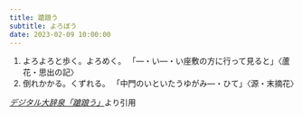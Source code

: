 ```yaml
---
title: 蹌踉う
subtitle: よろぼう
date: 2023-02-09 10:00:00
---
```


1. よろよろと歩く。よろめく。
    「―・い―・い座敷の方に行って見ると」〈蘆花・思出の記〉
2. 倒れかかる。くずれる。
    「中門のいといたうゆがみ―・ひて」〈源・末摘花〉

<cite>[デジタル大辞泉「蹌踉う」](https://dictionary.goo.ne.jp/word/%E8%B9%8C%E8%B8%89%E3%81%86/)</cite>より引用